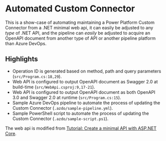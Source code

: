# Automated Custom Connector

This is a show-case of automating maintaining a Power Platform Custom Connector from a .NET minimal web api, it can easily be adjusted to any _type_ of .NET API, and the pipeline can _easily_ be adjusted to acquire an OpenAPI document from another type of API or another pipeline platform than Azure DevOps.

## Highlights

- Operation ID is generated based on method, path and query parameters (`src/Program.cs:18,29`).
- Web API is configured to output OpenAPI document as Swagger 2.0 at build-time (`src/WebApi.csproj:9,17-21`).
- Web API is configured to output OpenAPI document as both OpenAPI 3.0 and Swagger 2.0 at runtime (`src/Program.cs:15`).
- Sample Azure DevOps pipeline to automate the process of updating the Custom Connector (`.azdo/sample-pipeline.yml`).
- Sample PowerShell script to automate the process of updating the Custom Connector (`.azdo/sample-script.ps1`).


The web api is modified from [Tutorial: Create a minimal API with ASP.NET Core](https://learn.microsoft.com/en-us/aspnet/core/tutorials/min-web-api).

